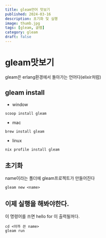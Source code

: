 ```yaml
---
title: gleam언어 맛보기
published: 2024-03-16
description: 초기화 및 실행
image: thumb.jpg
tags: [gleam, 글램]
category: gleam
draft: false
---
```

# gleam맛보기

gleam은 erlang환경에서 돌아가는 언어다(elixir처럼)


## gleam install
- window
```shell
scoop install gleam
```

- mac
```
brew install gleam
```

- linux
```
nix profile install gleam
```


## 초기화
name이라는 폴더에 gleam프로젝트가 만들어진다
```
gleam new <name>
```

## 이제 실행을 해봐야한다.
이 명령어를 쓰면 hello for <name>이 출력될꺼다.
```
cd <아까 쓴 name>
gleam run
```